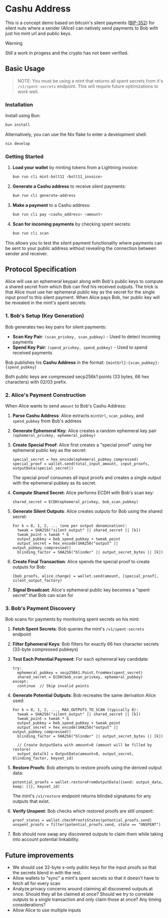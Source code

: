 # Cashu Address

This is a concept demo based on bitcoin's silent payments ([BIP-352](https://en.bitcoin.it/wiki/BIP_0352)) for silent nuts where a sender (Alice) can natively send payments to Bob with just his mint url and public keys.

> [!WARNING]
> Still a work in progess and the crypto has not been verified.

## Basic Usage

> NOTE: You must be using a mint that returns all spent secrets from it's `/v1/spent-secrets` endpoint. This will require future optimizations to work well.

### Installation

Install using Bun:

```bash
bun install
```

Alternatively, you can use the Nix flake to enter a development shell:

```bash
nix develop
```

### Getting Started

1. **Load your wallet** by minting tokens from a Lightning invoice:

   ```bash
   bun run cli mint-bolt11 <bolt11_invoice>
   ```

2. **Generate a Cashu address** to receive silent payments:

   ```bash
   bun run cli generate-address
   ```

3. **Make a payment** to a Cashu address:

   ```bash
   bun run cli pay <cashu_address> <amount>
   ```

4. **Scan for incoming payments** by checking spent secrets:
   ```bash
   bun run cli scan
   ```

This allows you to test the silent payment functionality where payments can be sent to your public address without revealing the connection between sender and receiver.

## Protocol Specification

Alice will use an ephemeral keypair along with Bob's public keys to compute a shared secret from which Bob can find his received outputs. The trick is that Alice must use her ephemeral public key as the secret for the single input proof to this silent payment. When Alice pays Bob, her public key will be revealed in the mint's spent secrets.

### 1. Bob's Setup (Key Generation)

Bob generates two key pairs for silent payments:

- **Scan Key Pair**: `(scan_privkey, scan_pubkey)` - Used to detect incoming payments
- **Spend Key Pair**: `(spend_privkey, spend_pubkey)` - Used to spend received payments

Bob publishes his **Cashu Address** in the format: `{mintUrl}:{scan_pubkey}:{spend_pubkey}`

Both public keys are compressed secp256k1 points (33 bytes, 66 hex characters) with 02/03 prefix.

### 2. Alice's Payment Construction

When Alice wants to send `amount` to Bob's Cashu Address:

1. **Parse Cashu Address**: Alice extracts `mintUrl`, `scan_pubkey`, and `spend_pubkey` from Bob's address

2. **Generate Ephemeral Key**: Alice creates a random ephemeral key pair `(ephemeral_privkey, ephemeral_pubkey)`

3. **Create Special Proof**: Alice first creates a "special proof" using her ephemeral public key as the secret:

   ```
   special_secret = hex_encode(ephemeral_pubkey_compressed)
   special_proof = wallet.send(total_input_amount, input_proofs, outputData(special_secret))
   ```

   The special proof consumes all input proofs and creates a single output with the ephemeral pubkey as its secret.

4. **Compute Shared Secret**: Alice performs ECDH with Bob's scan key:

   ```
   shared_secret = ECDH(ephemeral_privkey, bob_scan_pubkey)
   ```

5. **Generate Silent Outputs**: Alice creates outputs for Bob using the shared secret:

   ```
   For k = 0, 1, 2, ... (one per output denomination):
     tweak = SHA256("silent_output" || shared_secret || [k])
     tweak_point = tweak * G
     output_pubkey = bob_spend_pubkey + tweak_point
     output_secret = hex_encode(SHA256("output" || output_pubkey_compressed))
     blinding_factor = SHA256("blinder" || output_secret_bytes || [k])
   ```

6. **Create Final Transaction**: Alice spends the special proof to create outputs for Bob:

   ```
   {bob_proofs, alice_change} = wallet.send(amount, [special_proof], silent_output_factory)
   ```

7. **Signal Broadcast**: Alice's ephemeral public key becomes a "spent secret" that Bob can scan for

### 3. Bob's Payment Discovery

Bob scans for payments by monitoring spent secrets on his mint:

1. **Fetch Spent Secrets**: Bob queries the mint's `/v1/spent-secrets` endpoint

2. **Filter Ephemeral Keys**: Bob filters for exactly 66 hex character secrets (33-byte compressed pubkeys)

3. **Test Each Potential Payment**: For each ephemeral key candidate:

   ```
   try:
     ephemeral_pubkey = secp256k1.Point.fromHex(spent_secret)
     shared_secret = ECDH(bob_scan_privkey, ephemeral_pubkey)
   except:
     continue  // Skip invalid points
   ```

4. **Generate Potential Outputs**: Bob recreates the same derivation Alice used:

   ```
   For k = 0, 1, 2, ..., MAX_OUTPUTS_TO_SCAN (typically 8):
     tweak = SHA256("silent_output" || shared_secret || [k])
     tweak_point = tweak * G
     output_pubkey = bob_spend_pubkey + tweak_point
     output_secret = hex_encode(SHA256("output" || output_pubkey_compressed))
     blinding_factor = SHA256("blinder" || output_secret_bytes || [k])

     // Create OutputData with amount=0 (amount will be filled by restore)
     output_data[k] = OutputData(amount=0, output_secret, blinding_factor, keyset_id)
   ```

5. **Restore Proofs**: Bob attempts to restore proofs using the derived output data:

   ```
   potential_proofs = wallet.restoreFromOutputData({send: output_data, keep: []}, keyset_id)
   ```

   The mint's `/v1/restore` endpoint returns blinded signatures for any outputs that exist.

6. **Verify Unspent**: Bob checks which restored proofs are still unspent:

   ```
   proof_states = wallet.checkProofsStates(potential_proofs.send)
   unspent_proofs = filter(potential_proofs.send, state == "UNSPENT")
   ```

7. Bob should now swap any discovered outputs to claim them while taking into account potential linkability.

## Future improvements

- We should use 32-byte x-only public keys for the input proofs so that the secrets blend in with the rest.
- Allow wallets to "sync" a mint's spent secrets so that it doesn't have to fetch all for every scan
- Analyze privacy concerns around claiming all discovered outputs at once. Should they all be claimed at once? Should we try to correlate outputs to a single transaction and only claim those at once? Any timing considerations?
- Allow Alice to use multiple inputs
